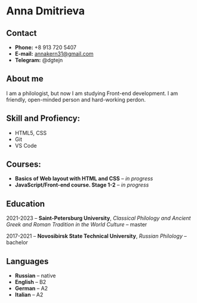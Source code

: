 # Anna Dmitrieva

## Contact 
- **Phone:** +8 913 720 5407
- **E-mail:** annakern31@gmail.com
- **Telegram:** @dgtejn


## About me
I am a philologist, but now I am studying Front-end development. I am friendly, open-minded person and hard-working perdon. 

## Skill and Profiency:
- HTML5, CSS
- Git
- VS Code

## Courses:
- **Basics of Web layout with HTML and CSS** – *in progress*
- **JavaScript/Front-end course. Stage 1-2** – *in progress*


## Education
2021-2023 – **Saint-Petersburg University**, *Classical Philology and Ancient Greek and Roman Tradition in the World Culture* – master

2017-2021 – **Novosibirsk State Technical University**, *Russian Philology* – bachelor

## Languages
- **Russian** – native
- **English** – B2
- **German** – A2
- **Italian** – A2
